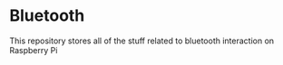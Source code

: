 # Bluetooth
This repository stores all of the stuff related to bluetooth interaction on Raspberry Pi
